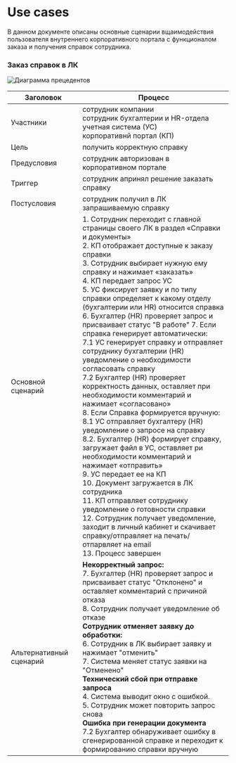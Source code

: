 <h1>Use cases</h1>

В данном документе описаны основные сценарии вщаимодействия пользователя внутреннего корпоративного портала с функционалом заказа и получения справок сотрудника.

<h3>Заказ справок в ЛК</h3>

![Диаграмма прецедентов](https://github.com/skabardina/certificates/blob/main/use%20case%20заказ%20справки.png)

|Заголовок | Процесс| 
|-|-|
| Участники| сотрудник компании <br/> сотрудник бухгалтерии и HR-отдела <br/> учетная система (УС) <br/> корпоративнй портал (КП)| 
| Цель| получить корректную справку| 
| Предусловия| сотрудник авторизован в корпоративном портале| 
| Триггер| сотрудник апринял решение заказать справку| 
| Постусловия| сотрудник получил в ЛК запрашиваемую справку| 
| Основной сценарий| 1. Сотрудник переходит с главной страницы своего ЛК в раздел «Справки и документы» <br/> 2.  КП отображает доступные к заказу справки <br/> 3. Сотрудник выбирает нужную ему справку и нажимает «заказать» <br/> 4. КП передает запрос УС <br/> 5. УС фиксирует заявку и по типу справки определяет к какому отделу (бухгалтерии или HR) относится справка <br/> 6. Бухгалтер (HR) проверяет запрос и присваивает статус "В работе"  7. Если справка генерирует автоматически: <br/> 7.1 УС генерирует справку и отправляет сотруднику бухгалтерии (HR) уведомление о необходимости согласовать справку<br/> 7.2 Бухгалтер (HR) проверяет корректность данных, оставляет при необходимости комментарий и нажимает «согласовано» <br/> 8. Если Справка формируется вручную:<br/> 8.1 УС отправляет бухгалтеру (HR)  уведомление о запросе на справку <br/> 8.2. Бухгалтер (HR) формирует справку, загружает файл в УС, оставляет ри необходимости комментарий и нажимает «отправить» <br/> 9. УС передает ее на КП <br/> 10. Документ загружается в ЛК сотрудника <br/> 11. КП отправляет сотруднику уведомление о готовности справки <br/> 12. Сотрудник получает уведомление, заходит в личный кабинет и скачивает справку/отправляет на печать/отпарвляет на email <br/> 13. Процесс завершен <br/> | 
| Альтернативный сценарий| **Некорректный запрос:** <br/> 7. Бухгалтер (HR) проверяет запрос и присваивает статус "Отклонено" и оставляет комментарий с причиной отказа <br/> 8. Сотрудник получает уведомление об отказе <br/> **Сотрудник отменяет заявку до обработки:** <br/> 6. Сотрудник в ЛК выбирает заявку и нажимает "отменить"  <br/> 7. Система меняет статус заявки на "Отменено" <br/> **Технический сбой при отправке запроса** <br/> 4. Система выводит окно с ошибкой. <br/> 5. Сотрудник может повторить запрос снова <br/> **Ошибка при генерации документа** <br/> 7.2 Бухгалтер обнаруживает ошибку в сгенерированной справке и переходит к формированию справки вручную  | 

